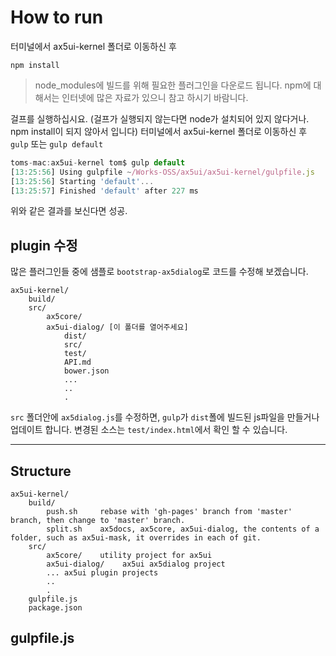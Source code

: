 # How to run

터미널에서 ax5ui-kernel 폴더로 이동하신 후
```
npm install
```
> node_modules에 빌드를 위해 필요한 플러그인을 다운로드 됩니다. npm에 대해서는 인터넷에 많은 자료가 있으니 참고 하시기 바람니다.

걸프를 실행하십시요. (걸프가 실행되지 않는다면 node가 설치되어 있지 않다거나. npm install이 되지 않아서 입니다)
터미널에서 ax5ui-kernel 폴더로 이동하신 후
`gulp` 또는 `gulp default`

```js
toms-mac:ax5ui-kernel tom$ gulp default
[13:25:56] Using gulpfile ~/Works-OSS/ax5ui/ax5ui-kernel/gulpfile.js
[13:25:56] Starting 'default'...
[13:25:57] Finished 'default' after 227 ms
```

위와 같은 결과를 보신다면 성공.

## plugin 수정

많은 플러그인들 중에 샘플로 `bootstrap-ax5dialog`로 코드를 수정해 보겠습니다.

```
ax5ui-kernel/
    build/
    src/
        ax5core/   
        ax5ui-dialog/ [이 폴더를 열어주세요]
            dist/
            src/
            test/
            API.md
            bower.json
            ...
            ..
            .
```

`src` 폴더안에 `ax5dialog.js`를 수정하면, `gulp`가 `dist`폴에 빌드된 js파일을 만들거나 업데이트 합니다. 
변경된 소스는 `test/index.html`에서 확인 할 수 있습니다.


- - - 


## Structure
```
ax5ui-kernel/
    build/
        push.sh     rebase with 'gh-pages' branch from 'master' branch, then change to 'master' branch.
        split.sh    ax5docs, ax5core, ax5ui-dialog, the contents of a folder, such as ax5ui-mask, it overrides in each of git.
    src/
        ax5core/    utility project for ax5ui      
        ax5ui-dialog/    ax5ui ax5dialog project
        ... ax5ui plugin projects
        ..
        .
    gulpfile.js
    package.json
```

## gulpfile.js